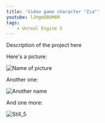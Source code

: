 ```yaml
---
title: 'Video game character "Zia"'
youtube: lJHgmDBUM6M
tags:
    - Unreal Engine 5
---
```


Description of the project here

Here's a picture:

![Name of picture](/img/zia/70.jpg)

Another one:

![Another name](/img/zia/conceptart.png)

And one more:

![Still_5](/img/zia/Still_5.jpg)
